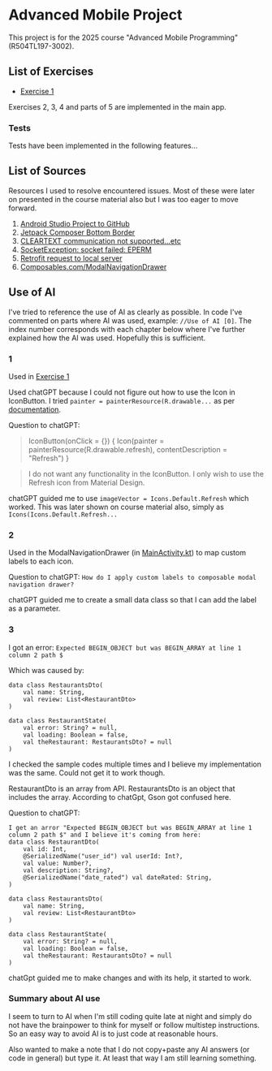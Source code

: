 # Advanced Mobile Project

This project is for the 2025 course "Advanced Mobile Programming" (R504TL197-3002).

## List of Exercises

- [Exercise 1](https://github.com/enymariam/mobile-project/blob/b3a19e49e07c2898222c308291b2d6689799f9e7/app/src/main/java/com/example/advancedmobileapp/basic_layout/LayoutExercise.kt) 

Exercises 2, 3, 4 and parts of 5 are implemented in the main app.

### Tests
Tests have been implemented in the following features...

## List of Sources

Resources I used to resolve encountered issues. Most of these were later on presented in the course material also but I was too eager to move forward.

1. [Android Studio Project to GitHub](https://www.youtube.com/watch?v=d0uith-LE3o&ab_channel=PracticalCoding)
2. [Jetpack Composer Bottom Border](https://medium.com/@banmarkovic/jetpack-compose-bottom-border-8f1662c2aa84)
3. [CLEARTEXT communication not supported...etc](https://stackoverflow.com/questions/41650965/cleartext-communication-not-supported-on-retrofit)
4. [SocketException: socket failed: EPERM](https://stackoverflow.com/questions/56266801/java-net-socketexception-socket-failed-eperm-operation-not-permitted)
5. [Retrofit request to local server](https://stackoverflow.com/questions/40077927/simple-retrofit2-request-to-a-localhost-server)
6. [Composables.com/ModalNavigationDrawer](https://composables.com/material3/modalnavigationdrawer)

## Use of AI

I've tried to reference the use of AI as clearly as possible. In code I've commented on parts where AI was used, example:
`//Use of AI [0]`. The index number corresponds with each chapter below where I've further explained how the AI was used. Hopefully this is sufficient.

### 1 

Used in [Exercise 1](https://github.com/enymariam/mobile-project/blob/b3a19e49e07c2898222c308291b2d6689799f9e7/app/src/main/java/com/example/advancedmobileapp/basic_layout/LayoutExercise.kt)

Used chatGPT because I could not figure out how to use the Icon in IconButton.
I tried `painter = painterResource(R.drawable...` as per [documentation](https://developer.android.com/develop/ui/compose/components/icon-button).

Question to chatGPT: 
>IconButton(onClick = {}) {
    Icon(painter = painterResource(R.drawable.refresh),
                   contentDescription = "Refresh")
}

>I do not want any functionality in the IconButton. I only wish to use the Refresh icon from Material Design.


chatGPT guided me to use `imageVector = Icons.Default.Refresh` which worked. This was later shown on course material also, simply as `Icons(Icons.Default.Refresh...`

### 2
Used in the ModalNavigationDrawer (in [MainActivity.kt](https://github.com/enymariam/mobile-project/blob/6586684bf70584a332293509f132888cc1c14e50/app/src/main/java/com/example/advancedmobileapp/MainActivity.kt)) to map custom labels to each icon.

Question to chatGPT:
`How do I apply custom labels to composable modal navigation drawer?`

chatGPT guided me to create a small data class so that I can add the label as a parameter.

### 3

I got an error:
`Expected BEGIN_OBJECT but was BEGIN_ARRAY at line 1 column 2 path $`

Which was caused by:
```
data class RestaurantsDto(
    val name: String,
    val review: List<RestaurantDto>
)

data class RestaurantState(
    val error: String? = null,
    val loading: Boolean = false,
    val theRestaurant: RestaurantsDto? = null
)
```
I checked the sample codes multiple times and I believe my implementation was the same. Could not get it to work though.

RestaurantDto is an array from API. RestaurantsDto is an object that includes the array. According to chatGpt, Gson got confused here.

Question to chatGPT:
```
I get an arror "Expected BEGIN_OBJECT but was BEGIN_ARRAY at line 1 column 2 path $" and I believe it's coming from here:
data class RestaurantDto(
    val id: Int,
    @SerializedName("user_id") val userId: Int?,
    val value: Number?,
    val description: String?,
    @SerializedName("date_rated") val dateRated: String,
)

data class RestaurantsDto(
    val name: String,
    val review: List<RestaurantDto>
)

data class RestaurantState(
    val error: String? = null,
    val loading: Boolean = false,
    val theRestaurant: RestaurantsDto? = null
)
```

chatGpt guided me to make changes and with its help, it started to work.

### Summary about AI use

I seem to turn to AI when I'm still coding quite late at night and simply do not have the brainpower to think for myself or follow multistep instructions.
So an easy way to avoid AI is to just code at reasonable hours.

Also wanted to make a note that I do not copy+paste any AI answers (or code in general) but type it. At least that way I am still learning something.